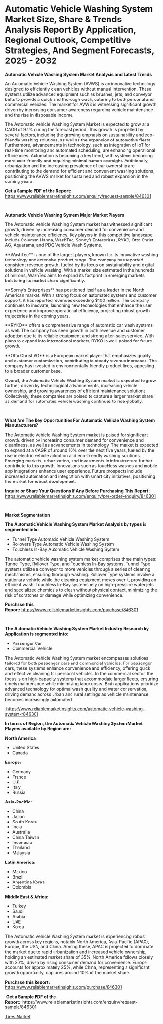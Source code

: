 <p><h1>Automatic Vehicle Washing System Market Size, Share & Trends Analysis Report By Application, Regional Outlook, Competitive Strategies, And Segment Forecasts, 2025 - 2032</h1></p><p><strong>Automatic Vehicle Washing System Market Analysis and Latest Trends</strong></p>
<p><p>An Automatic Vehicle Washing System (AVWS) is an innovative technology designed to efficiently clean vehicles without manual intervention. These systems utilize advanced equipment such as brushes, jets, and conveyor belts to provide a quick and thorough wash, catering to both personal and commercial vehicles. The market for AVWS is witnessing significant growth, driven by increasing consumer awareness regarding vehicle maintenance and the rise in disposable income. </p><p>The Automatic Vehicle Washing System Market is expected to grow at a CAGR of 9.1% during the forecast period. This growth is propelled by several factors, including the growing emphasis on sustainability and eco-friendly washing solutions, as well as the expansion of automotive fleets. Furthermore, advancements in technology, such as integration of IoT for real-time monitoring and automated scheduling, are enhancing operational efficiencies. Automation is becoming a key trend, with systems becoming more user-friendly and requiring minimal human oversight. Additionally, urbanization and the increasing prevalence of car ownership are contributing to the demand for efficient and convenient washing solutions, positioning the AVWS market for sustained and robust expansion in the coming years.</p></p>
<p><strong>Get a Sample PDF of the Report:&nbsp;</strong> <a href="https://www.reliablemarketinsights.com/enquiry/request-sample/846301?utm_campaign=2199&utm_medium=2&utm_source=Github&utm_content=ia&utm_term=30032025&utm_id=automatic-vehicle-washing-system">https://www.reliablemarketinsights.com/enquiry/request-sample/846301</a></p>
<p>&nbsp;</p>
<p><strong>Automatic Vehicle Washing System Major Market Players</strong></p>
<p><p>The Automatic Vehicle Washing System market has witnessed significant growth, driven by increasing consumer demand for convenience and vehicle maintenance efficiency. Key players in this competitive landscape include Coleman Hanna, WashTec, Sonny’s Enterprises, RYKO, Otto Christ AG, Aquarama, and PDQ Vehicle Wash Systems.</p><p>**WashTec** is one of the largest players, known for its innovative washing technology and extensive product range. The company has reported consistent revenue growth, fueled by its focus on sustainability and digital solutions in vehicle washing. With a market size estimated in the hundreds of millions, WashTec aims to expand its footprint in emerging markets, bolstering its market share significantly.</p><p>**Sonny’s Enterprises** has positioned itself as a leader in the North American market. With a strong focus on automated systems and customer support, it has reported revenues exceeding $100 million. The company continues to innovate, launching new technologies that enhance the user experience and improve operational efficiency, projecting robust growth trajectories in the coming years.</p><p>**RYKO** offers a comprehensive range of automatic car wash systems as well. The company has seen growth in both revenue and customer adoption due to its reliable equipment and strong after-sales service. With plans to expand into international markets, RYKO is well-poised for future growth.</p><p>**Otto Christ AG** is a European market player that emphasizes quality and customer customization, contributing to steady revenue increases. The company has invested in environmentally friendly product lines, appealing to a broader customer base.</p><p>Overall, the Automatic Vehicle Washing System market is expected to grow further, driven by technological advancements, increasing vehicle ownership, and growing awareness of efficient maintenance solutions. Collectively, these companies are poised to capture a larger market share as demand for automated vehicle washing continues to rise globally.</p></p>
<p>&nbsp;</p>
<p><strong>What Are The Key Opportunities For Automatic Vehicle Washing System Manufacturers?</strong></p>
<p><p>The Automatic Vehicle Washing System market is poised for significant growth, driven by increasing consumer demand for convenience and cleanliness, as well as advancements in technology. The market is expected to expand at a CAGR of around 10% over the next five years, fueled by the rise in electric vehicle adoption and eco-friendly washing solutions. Emerging markets, urbanization, and investments in infrastructure further contribute to this growth. Innovations such as touchless washes and mobile app integrations enhance user experience. Future prospects include increased automation and integration with smart city initiatives, positioning the market for robust development.</p></p>
<p><strong>Inquire or Share Your Questions If Any Before Purchasing This Report:</strong> <a href="https://www.reliablemarketinsights.com/enquiry/pre-order-enquiry/846301?utm_campaign=2199&utm_medium=2&utm_source=Github&utm_content=ia&utm_term=30032025&utm_id=automatic-vehicle-washing-system">https://www.reliablemarketinsights.com/enquiry/pre-order-enquiry/846301</a></p>
<p>&nbsp;</p>
<p><strong>Market Segmentation</strong></p>
<p><strong>The Automatic Vehicle Washing System Market Analysis by types is segmented into:</strong></p>
<p><ul><li>Tunnel Type Automatic Vehicle Washing System</li><li>Rollovers Type Automatic Vehicle Washing System</li><li>Touchless In-Bay Automatic Vehicle Washing System</li></ul></p>
<p><p>The automatic vehicle washing system market comprises three main types: Tunnel Type, Rollover Type, and Touchless In-Bay systems. Tunnel Type systems utilize a conveyor to move vehicles through a series of cleaning mechanisms, ensuring thorough washing. Rollover Type systems involve a stationary vehicle while the cleaning equipment moves over it, providing an efficient wash. Touchless In-Bay systems rely on high-pressure water jets and specialized chemicals to clean without physical contact, minimizing the risk of scratches or damage while optimizing convenience.</p></p>
<p><strong>Purchase this Report:&nbsp;</strong><a href="https://www.reliablemarketinsights.com/purchase/846301?utm_campaign=2199&utm_medium=2&utm_source=Github&utm_content=ia&utm_term=30032025&utm_id=automatic-vehicle-washing-system">https://www.reliablemarketinsights.com/purchase/846301</a></p>
<p>&nbsp;</p>
<p><strong>The Automatic Vehicle Washing System Market Industry Research by Application is segmented into:</strong></p>
<p><ul><li>Passenger Car</li><li>Commercial Vehicle</li></ul></p>
<p><p>The Automatic Vehicle Washing System market encompasses solutions tailored for both passenger cars and commercial vehicles. For passenger cars, these systems enhance convenience and efficiency, offering quick and effective cleaning for personal vehicles. In the commercial sector, the focus is on high-capacity systems that accommodate larger fleets, ensuring timely maintenance while minimizing labor costs. Both applications prioritize advanced technology for optimal wash quality and water conservation, driving demand across urban and rural settings as vehicle maintenance becomes increasingly automated.</p></p>
<p><a href="https://www.reliablemarketinsights.com/automatic-vehicle-washing-system-r846301?utm_campaign=2199&utm_medium=2&utm_source=Github&utm_content=ia&utm_term=30032025&utm_id=automatic-vehicle-washing-system">&nbsp;https://www.reliablemarketinsights.com/automatic-vehicle-washing-system-r846301</a></p>
<p><strong>In terms of Region, the Automatic Vehicle Washing System Market Players available by Region are:</strong></p>
<p>
    <p> <strong> North America: </strong>
        <ul>
            <li>United States</li>
            <li>Canada</li>
        </ul>
        </p> 
    <p> <strong> Europe: </strong>
        <ul>
            <li>Germany</li>
            <li>France</li>
            <li>U.K.</li>
            <li>Italy</li>
            <li>Russia</li>
        </ul>
        </p> 
    <p> <strong> Asia-Pacific: </strong>
        <ul>
            <li>China</li>
            <li>Japan</li>
            <li>South Korea</li>
            <li>India</li>
            <li>Australia</li>
            <li>China Taiwan</li>
            <li>Indonesia</li>
            <li>Thailand</li>
            <li>Malaysia</li>
        </ul>
        </p> 
    <p> <strong> Latin America: </strong>
        <ul>
            <li>Mexico</li>
            <li>Brazil</li>
            <li>Argentina Korea</li>
            <li>Colombia</li>
        </ul>
        </p> 
    <p> <strong> Middle East & Africa: </strong>
        <ul>
            <li>Turkey</li>
            <li>Saudi</li>
            <li>Arabia</li>
            <li>UAE</li>
            <li>Korea</li>
        </ul>
    </p>
    </p>
<p><p>The Automatic Vehicle Washing System market is experiencing robust growth across key regions, notably North America, Asia-Pacific (APAC), Europe, the USA, and China. Among these, APAC is projected to dominate the market due to rapid urbanization and increased vehicle ownership, holding an estimated market share of 35%. North America follows closely with 30%, driven by rising consumer demand for convenience. Europe accounts for approximately 25%, while China, representing a significant growth opportunity, captures around 10% of the market share.</p></p>
<p><strong>Purchase this Report: </strong><a href="https://www.reliablemarketinsights.com/purchase/846301?utm_campaign=2199&utm_medium=2&utm_source=Github&utm_content=ia&utm_term=30032025&utm_id=automatic-vehicle-washing-system">https://www.reliablemarketinsights.com/purchase/846301</a></p>
<p>&nbsp;<strong>Get a Sample PDF of the Report:&nbsp;&nbsp;</strong><a href="https://www.reliablemarketinsights.com/enquiry/request-sample/846301?utm_campaign=2199&utm_medium=2&utm_source=Github&utm_content=ia&utm_term=30032025&utm_id=automatic-vehicle-washing-system">https://www.reliablemarketinsights.com/enquiry/request-sample/846301</a></p>
<p><strong></strong></p>
<p><p><a href="https://github.com/LilianFaulkner65/Market-Research-Report-List-2/blob/main/tires-market.md?utm_campaign=2199&utm_medium=2&utm_source=Github&utm_content=ia&utm_term=30032025&utm_id=automatic-vehicle-washing-system">Tires Market</a></p></p>